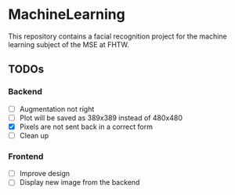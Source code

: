 # MachineLearning
This repository contains a facial recognition project for the machine learning subject of the MSE at FHTW.

## TODOs

### Backend
- [ ] Augmentation not right
- [ ] Plot will be saved as 389x389 instead of 480x480
- [X] Pixels are not sent back in a correct form
- [ ] Clean up

### Frontend
- [ ] Improve design
- [ ] Display new image from the backend
